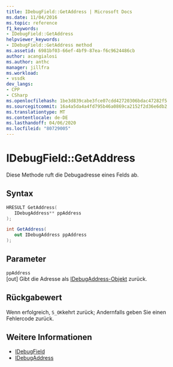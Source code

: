 ```yaml
---
title: IDebugField::GetAddress | Microsoft Docs
ms.date: 11/04/2016
ms.topic: reference
f1_keywords:
- IDebugField::GetAddress
helpviewer_keywords:
- IDebugField::GetAddress method
ms.assetid: 6981bf03-66ef-4bf9-87ea-f6c9624486cb
author: acangialosi
ms.author: anthc
manager: jillfra
ms.workload:
- vssdk
dev_langs:
- CPP
- CSharp
ms.openlocfilehash: 1be3d839cabe3fce07cdd42720306bdac47282f5
ms.sourcegitcommit: 16a4a5da4a4fd795b46a0869ca2152f2d36e6db2
ms.translationtype: MT
ms.contentlocale: de-DE
ms.lasthandoff: 04/06/2020
ms.locfileid: "80729005"
---
```

# <a name="idebugfieldgetaddress"></a>IDebugField::GetAddress
Diese Methode ruft die Debugadresse eines Felds ab.

## <a name="syntax"></a>Syntax

```cpp
HRESULT GetAddress( 
   IDebugAddress** ppAddress
);
```

```csharp
int GetAddress(
   out IDebugAddress ppAddress
);
```

## <a name="parameters"></a>Parameter
`ppAddress`\
[out] Gibt die Adresse als [IDebugAddress-Objekt](../../../extensibility/debugger/reference/idebugaddress.md) zurück.

## <a name="return-value"></a>Rückgabewert
 Wenn erfolgreich, `S_OK`kehrt zurück; Andernfalls geben Sie einen Fehlercode zurück.

## <a name="see-also"></a>Weitere Informationen
- [IDebugField](../../../extensibility/debugger/reference/idebugfield.md)
- [IDebugAddress](../../../extensibility/debugger/reference/idebugaddress.md)
